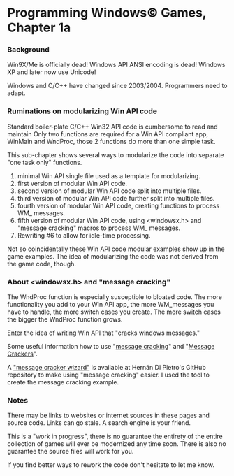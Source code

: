 # Programming Windows© Games, Chapter 1a### BackgroundWin9X/Me is officially dead!  Windows API ANSI encoding is dead!  Windows XP and later now use Unicode!Windows and C/C++ have changed since 2003/2004.  Programmers need to adapt.### Ruminations on modularizing Win API codeStandard boiler-plate C/C++ Win32 API code is cumbersome to read and maintain  Only two functions are required for a Win API compliant app, WinMain and WndProc, those 2 functions do more than one simple task.This sub-chapter shows several ways to  modularize the code into separate "one task only" functions.1. minimal Win API single file used as a template for modularizing.2. first version of modular Win API code.3. second version of modular Win API code split into multiple files.4. third version of modular Win API code further split into multiple files.5. fourth version of modular Win API code, creating functions to process WM_ messages.6. fifth version of modular Win API code, using <windowsx.h> and "message cracking" macros to process WM_ messages.7. Rewriting #6 to allow for idle-time processing.Not so coincidentally these Win API code modular examples show up in the game examples.  The idea of modularizing the code was not derived from the game code, though.### About <windowsx.h> and "message cracking"The WndProc function is especially susceptible to bloated code.  The more functionality you add to your Win API app, the more WM_messages you have to handle, the more switch cases you create.  The more switch cases the bigger the  WndProc function grows.Enter the idea of writing Win API that "cracks windows messages."Some useful information how to use "[message cracking](https://www.codeproject.com/Articles/4948/Message-Cracker-Wizard-for-Win-SDK-Developers)" and "[Message Crackers](https://flylib.com/books/en/4.419.1.188/1/)".A ["message cracker wizard"](https://github.com/hernandp/MessageCrackerWizard) is available at Hernán Di Pietro's GitHub repository to make using "message cracking" easier.  I used the tool to create the message cracking example.### NotesThere may be links to websites or internet sources in these pages and source code. Links can go stale. A search engine is your friend.This is a "work in progress", there is no guarantee the entirety of the entire collection of games will ever be modernized any time soon.  There is also no guarantee the source files will work for you.If you find better ways to rework the code don't hesitate to let me know.
